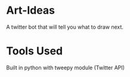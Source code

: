 # Art-Ideas
A twitter bot that will tell you what to draw next.

# Tools Used
Built in python with tweepy module (Twitter API) 

 
